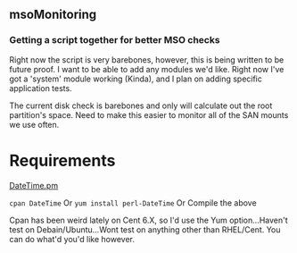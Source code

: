 ## msoMonitoring
### Getting a script together for better MSO checks

Right now the script is very barebones, however, this is being written to be future proof.  I want to be able to add any modules we'd like.  Right now I've got a 'system' module working (Kinda), and I plan on adding specific application tests.  


The current disk check is barebones and only will calculate out the root partition's space.  Need to make this easier to monitor all of the SAN mounts we use often.  



# Requirements
[DateTime.pm](https://github.com/houseabsolute/DateTime.pm)

`cpan DateTime` Or `yum install perl-DateTime` Or Compile the above

Cpan has been weird lately on Cent 6.X, so I'd use the Yum option...Haven't test on Debain/Ubuntu...Wont test on anything other than RHEL/Cent.  You can do what'd you'd like however.
